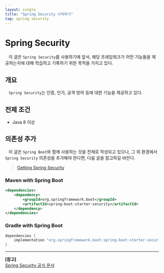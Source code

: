 ```yaml
---
layout: single
title: "Spring Security 시작하기"
tag: spring security
---
```


# Spring Security

&nbsp;&nbsp; 이 글은 `Spring Security`를 사용하기에 앞서, 해당 프레임워크가 어떤 기능들을 제공하는지에 대해 학습하고 기록하기 위한 목적을 가지고 있다.

## 개요

&nbsp;&nbsp; `Spring Security`는 인증, 인가, 공격 방어 등에 대한 기능을 제공하고 있다.

## 전제 조건

- Java 8 이상

## 의존성 추가

&nbsp;&nbsp; 이 글은 `Spring Boot`와 함께 사용하는 것을 전제로 작성되고 있으나, 그 외 환경에서 `Spring Security` 의존성을 추가해야 한다면,
다음 글을 참고하길 바란다.

> [Getting Spring Security](https://docs.spring.io/spring-security/reference/getting-spring-security.html)

### Maven with Spring Boot

```xml
<dependencies>
    <dependency>
        <groupId>org.springframework.boot</groupId>
        <artifactId>spring-boot-starter-security</artifactId>
    </dependency>
</dependencies>
```

### Gradle with Spring Boot

```groovy
dependencies {
    implementation "org.springframework.boot:spring-boot-starter-security"
}
```

___
**[참고]**  
[Spring Security 공식 문서](https://docs.spring.io/spring-security/reference)